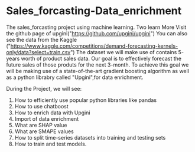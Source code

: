 # Sales_forcasting-Data_enrichment
The sales_forcasting project using machine learning.
Two learn More Visit the github page of upgini("https://github.com/upgini/upgini")
You can also see the data from the Kaggle ("https://www.kaggle.com/competitions/demand-forecasting-kernels-only/data?select=train.csv")
The dataset we will make use of contains 5-years worth of product sales data. Our goal is to effectively forecast the future sales of those produts for the next 3-month.
To achieve this goal we will be making use of a state-of-the-art gradient boosting algorithm as well as a python librabry called "Upgini",for data enrichment.

During the Project, we will see:
1. How to efficiently use popular python libraries like pandas
2. How to use chatboost
3. How to enrich data with Upgini 
4. Import of data enrichment 
5. What are SHAP value 
6. What are SMAPE values 
7. How to split time-series datasets into training and testing sets
8. How to train and test models.

